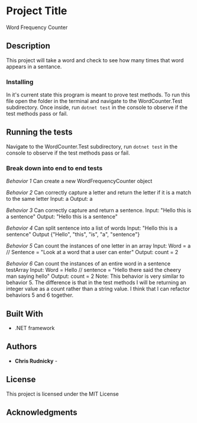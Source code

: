 # Project Title

Word Frequency Counter

## Description

This project will take a word and check to see how many times that word appears in a sentance.


### Installing

In it's current state this program is meant to prove test methods. To run this file open the folder in the terminal and navigate to the WordCounter.Test subdirectory. Once inside, run ``` dotnet test ``` in the console to observe if the test methods pass or fail.

## Running the tests

Navigate to the WordCounter.Test subdirectory, run ``` dotnet test ``` in the console to observe if the test methods pass or fail.

### Break down into end to end tests

_Behavior 1_
Can create a new WordFrequencyCounter object

_Behavior 2_
Can correctly capture a letter and return the letter if it is a match to the same letter
Input: a
Output: a

_Behavior 3_
Can correctly capture and return a sentence.
Input: "Hello this is a sentence"
Output: "Hello this is a sentence"

_Behavior 4_
Can split sentence into a list of words
Input: "Hello this is a sentence"
Output {"Hello", "this", "is", "a", "sentence"}

_Behavior 5_
Can count the instances of one letter in an array
Input: Word = a // Sentence = "Look at a word that a user can enter"
Output: count = 2

_Behavior 6_
Can count the instances of an entire word in a sentence testArray
Input: Word = Hello // sentence = "Hello there said the cheery man saying hello"
Output: count = 2
Note: This behavior is very similar to behavior 5. The difference is that in the test methods I will be returning an integer value as a count rather than a string value. I think that I can refactor behaviors 5 and 6 together.


## Built With

* .NET framework



## Authors

* **Chris Rudnicky** -

## License

This project is licensed under the MIT License

## Acknowledgments
